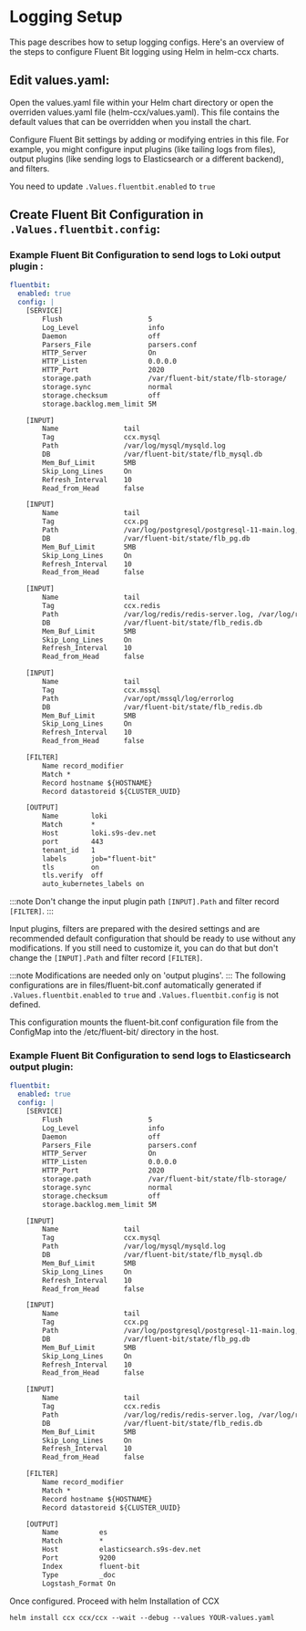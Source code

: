 # Logging Setup

This page describes how to setup logging configs.
Here's an overview of the steps to configure Fluent Bit logging using Helm in helm-ccx charts.

## Edit values.yaml:

Open the values.yaml file within your Helm chart directory or open the overriden values.yaml file (helm-ccx/values.yaml). This file contains the default values that can be overridden when you install the chart.

Configure Fluent Bit settings by adding or modifying entries in this file. For example, you might configure input plugins (like tailing logs from files), output plugins (like sending logs to Elasticsearch or a different backend), and filters.

You need to update `.Values.fluentbit.enabled` to `true`

## Create Fluent Bit Configuration in `.Values.fluentbit.config`:

### Example Fluent Bit Configuration to send logs to Loki output plugin :

```yaml
fluentbit:
  enabled: true
  config: |
    [SERVICE]
        Flush                     5
        Log_Level                 info
        Daemon                    off
        Parsers_File              parsers.conf
        HTTP_Server               On
        HTTP_Listen               0.0.0.0
        HTTP_Port                 2020
        storage.path              /var/fluent-bit/state/flb-storage/
        storage.sync              normal
        storage.checksum          off
        storage.backlog.mem_limit 5M

    [INPUT]
        Name                tail
        Tag                 ccx.mysql
        Path                /var/log/mysql/mysqld.log
        DB                  /var/fluent-bit/state/flb_mysql.db
        Mem_Buf_Limit       5MB
        Skip_Long_Lines     On
        Refresh_Interval    10
        Read_from_Head      false

    [INPUT]
        Name                tail
        Tag                 ccx.pg
        Path                /var/log/postgresql/postgresql-11-main.log, /var/log/postgresql/postgresql-14-main.log, /var/log/postgresql/postgresql-15-main.log
        DB                  /var/fluent-bit/state/flb_pg.db
        Mem_Buf_Limit       5MB
        Skip_Long_Lines     On
        Refresh_Interval    10
        Read_from_Head      false

    [INPUT]
        Name                tail
        Tag                 ccx.redis
        Path                /var/log/redis/redis-server.log, /var/log/redis/redis-sentinel.log
        DB                  /var/fluent-bit/state/flb_redis.db
        Mem_Buf_Limit       5MB
        Skip_Long_Lines     On
        Refresh_Interval    10
        Read_from_Head      false

    [INPUT]
        Name                tail
        Tag                 ccx.mssql
        Path                /var/opt/mssql/log/errorlog
        DB                  /var/fluent-bit/state/flb_redis.db
        Mem_Buf_Limit       5MB
        Skip_Long_Lines     On
        Refresh_Interval    10
        Read_from_Head      false

    [FILTER]
        Name record_modifier
        Match *
        Record hostname ${HOSTNAME}
        Record datastoreid ${CLUSTER_UUID}

    [OUTPUT]
        Name        loki
        Match       *
        Host        loki.s9s-dev.net
        port        443
        tenant_id   1
        labels      job="fluent-bit"
        tls         on
        tls.verify  off
        auto_kubernetes_labels on
```

:::note
Don't change the input plugin path `[INPUT].Path` and filter record `[FILTER]`.
:::

Input plugins, filters are prepared with the desired settings and are recommended default configuration that should be ready to use without any modifications. If you still need to customize it, you can do that but don't change the `[INPUT].Path` and filter record `[FILTER]`.

:::note
Modifications are needed only on 'output plugins'.
:::
The following configurations are in files/fluent-bit.conf automatically generated if `.Values.fluentbit.enabled` to `true` and `.Values.fluentbit.config` is not defined.

This configuration mounts the fluent-bit.conf configuration file from the ConfigMap into the /etc/fluent-bit/ directory in the host.

### Example Fluent Bit Configuration to send logs to Elasticsearch output plugin:

```yaml
fluentbit:
  enabled: true
  config: |
    [SERVICE]
        Flush                     5
        Log_Level                 info
        Daemon                    off
        Parsers_File              parsers.conf
        HTTP_Server               On
        HTTP_Listen               0.0.0.0
        HTTP_Port                 2020
        storage.path              /var/fluent-bit/state/flb-storage/
        storage.sync              normal
        storage.checksum          off
        storage.backlog.mem_limit 5M

    [INPUT]
        Name                tail
        Tag                 ccx.mysql
        Path                /var/log/mysql/mysqld.log
        DB                  /var/fluent-bit/state/flb_mysql.db
        Mem_Buf_Limit       5MB
        Skip_Long_Lines     On
        Refresh_Interval    10
        Read_from_Head      false

    [INPUT]
        Name                tail
        Tag                 ccx.pg
        Path                /var/log/postgresql/postgresql-11-main.log, /var/log/postgresql/postgresql-14-main.log, /var/log/postgresql/postgresql-15-main.log
        DB                  /var/fluent-bit/state/flb_pg.db
        Mem_Buf_Limit       5MB
        Skip_Long_Lines     On
        Refresh_Interval    10
        Read_from_Head      false

    [INPUT]
        Name                tail
        Tag                 ccx.redis
        Path                /var/log/redis/redis-server.log, /var/log/redis/redis-sentinel.log
        DB                  /var/fluent-bit/state/flb_redis.db
        Mem_Buf_Limit       5MB
        Skip_Long_Lines     On
        Refresh_Interval    10
        Read_from_Head      false

    [FILTER]
        Name record_modifier
        Match *
        Record hostname ${HOSTNAME}
        Record datastoreid ${CLUSTER_UUID}

    [OUTPUT]
        Name          es
        Match         *
        Host          elasticsearch.s9s-dev.net
        Port          9200
        Index         fluent-bit
        Type          _doc
        Logstash_Format On
```

Once configured. Proceed with helm Installation of CCX

```
helm install ccx ccx/ccx --wait --debug --values YOUR-values.yaml
```
